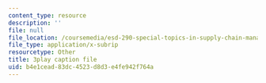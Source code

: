 ```yaml
---
content_type: resource
description: ''
file: null
file_location: /coursemedia/esd-290-special-topics-in-supply-chain-management-spring-2005/b4e1cead83dc4523d8d3e4fe942f764a_hAMwuUM8frc.srt
file_type: application/x-subrip
resourcetype: Other
title: 3play caption file
uid: b4e1cead-83dc-4523-d8d3-e4fe942f764a
---
```

